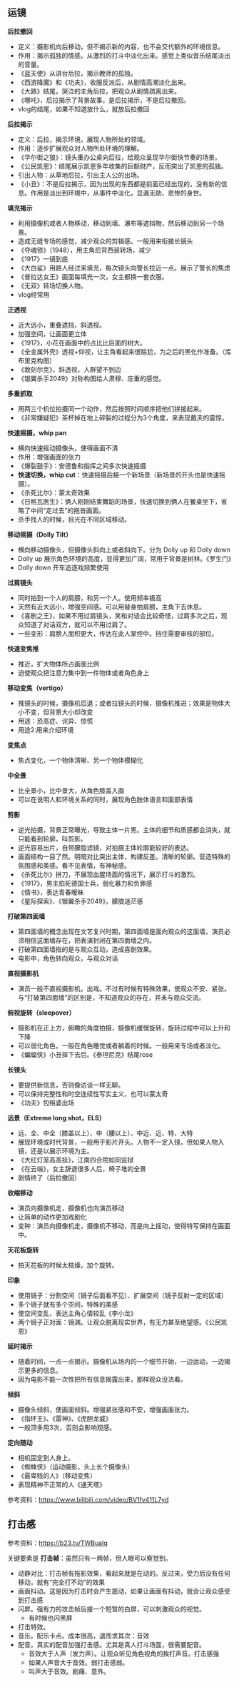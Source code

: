 
## 运镜

**后拉撤回**
- 定义：摄影机向后移动，但不揭示新的内容，也不会交代额外的环境信息。
- 作用：揭示孤独的情感。从激烈的打斗中淡化出来。感觉上类似音乐结尾淡出的音量。
- 《蓝天使》从讲台后拉，揭示教师的孤独。
- 《西游降魔》和《功夫》，收服反派后，从剧情高潮淡化出来。
- 《大路》结尾，哭泣的主角后拉，把观众从剧情疏离出来。
- 《哪吒》，后拉揭示了背景故事，是后拉揭示，不是后拉撤回。
- vlog的结尾，如果不知道放什么，就放后拉撤回


**后拉揭示**
- 定义：后拉，揭示环境，展现人物所处的领域。
- 作用：逐步扩展观众对人物所处环境的理解。
- 《华尔街之狼》：镜头重办公桌向后拉，给观众呈现华尔街快节奏的场景。
- 《公民凯恩》：结尾展示凯恩多年收集的巨额财产，反而突出了凯恩的孤独。
- 引出人物：从草地后拉，引出主人公的出场。
- 《小丑》：不是后拉揭示，因为出现的东西都是前面已经出现的，没有新的信息。作用是淡出到环境中，从事件中淡化，显漏无助、悲惨的身世。

**填充揭示**
- 利用摄像机或者人物移动，移动到墙、瀑布等遮挡物，然后移动到另一个场景。
- 造成无缝专场的感觉，减少观众的剪辑感。一般用来衔接长镜头
- 《夺魂锁》（1948），用主角后背西装转场，减少
- 《1917》一镜到底
- 《大白鲨》用路人经过来填充，每次镜头向警长拉近一点。展示了警长的焦虑
- 《普拉达女王》画面每填充一次，女主都换一套衣服。
- 《无双》转场切换人物。
- vlog经常用

**正透视**
- 近大远小，重叠遮挡，斜透视。
- 加强空间，让画面更立体
- 《1917》，小花在画面中的占比比后面的树大。
- 《全金属外壳》透视+仰视，让主角看起来很尴尬，为之后的黑化作准备。（库布里克构图）
- 《敦刻尔克》，斜透视，人群望不到边
- 《银翼杀手2049》对称构图给人肃穆、庄重的感觉。

**多重抓取**
- 用两三个机位拍摄同一个动作，然后按照时间顺序把他们拼接起来。
- 《非常嫌疑犯》茶杯掉在地上碎裂的过程分为3个角度，来表现戴夫的震惊。


**快速摇摄，whip pan**
- 横向快速摇动摄像头，使得画面不清
- 作用：增强画面的张力
- 《爆裂鼓手》：安德鲁和指挥之间多次快速摇摄
- **快速切换，whip cut**：快速摇摄后接一个新场景（新场景的开头也是快速摇摄）。
- 《杀死比尔》：蒙太奇效果
- 《日格瓦医生》：俩人刚刚结束舞蹈的场景，快速切换到俩人在餐桌坐下，省略了中间“走过去”的拖沓画面。
- 杀手找人的时候，目光在不同区域移动。


**移动摇摄（Dolly Tilt）**
- 横向移动摄像头，但摄像头斜向上或者斜向下。分为 Dolly up 和 Dolly down
- Dolly up 展示角色环境的高度，显得更加广阔，常用于背景是树林。《罗生门》
- Dolly down 开车追逐戏频繁使用




**过肩镜头**
- 同时拍到一个人的肩膀，和另一个人。使用频率极高
- 天然有近大远小，增强空间感。可以用替身拍肩膀，主角下去休息。
- 《喜剧之王》，如果不用过肩镜头，笑和对话会比较奇怪，过肩多次之后，观众知道了对话双方，就可以不用过肩了。
- 一些变形：肩膀人面积更大，传达在此人掌控中。挡住需要审核的部位。


**快速变焦推**
- 推近，扩大物体所占画面比例
- 迫使观众把注意力集中到一件物体或者角色身上

**移动变焦（vertigo）**
- 推镜头的时候，摄像机后退；或者拉镜头的时候，摄像机推进；效果是物体大小不变，但背景大小却改变
- 用途：恐高症、诧异、惊慌
- 用途2:用来介绍环境


**变焦点**
- 焦点变化，一个物体清晰、另一个物体模糊化

**中全景**
- 比全景小，比中景大，从角色膝盖入画
- 可以在说明人和环境关系的同时，展现角色肢体语言和面部表情

**剪影**
- 逆光拍摄，背景正常曝光，导致主体一片黑。主体的细节和质感都会消失，就只能看到轮廓，叫剪影。
- 逆光容易出片，自带朦胧滤镜，对拍摄主体轮廓能较好的表达。
- 画面结构一目了然。明暗对比突出主体，构建反差。清晰的轮廓。营造特殊的氛围感和美感。看不见表情，有神秘感。
- 《杀死比尔》拼刀，不展现血腥场面的情况下，展示打斗的激烈。
- 《1917》，男主掐死德国士兵，弱化暴力和负罪感
- 《情书》，表达青春暧昧
- 《星际探索》、《银翼杀手2049》，朦胧迷茫感


**打破第四面墙**
- 第四面墙的概念出现在文艺复兴时期，第四面墙是面向观众的这面墙，演员必须相信这面墙存在，把表演封闭在第四面墙之内。
- 打破第四面墙指的是与观众互动，造成喜剧效果。
- 电影中，角色转向观众，与观众对话

**直视摄影机**
- 演员一般不直视摄影机，出戏。不过有时候有特殊效果，使观众不安、紧张。与“打破第四面墙”的区别是，不知道观众的存在，并未与观众交流。


**俯视旋转（sleepover）**
- 摄影机在正上方，俯瞰的角度拍摄，摄像机缓慢旋转，旋转过程中可以上升和下降
- 可以弱化角色，一般在角色睡觉或者躺着的时候。一般用来专场或者淡化。
- 《蝙蝠侠》小丑摔下去后。《泰坦尼克》结尾rose

**长镜头**
- 要提供新信息，否则像访谈一样无聊。
- 可以保持完整性和时空连续性写实主义，也可以蒙太奇
- 《功夫》包租婆出场

**远景（Extreme long shot，ELS）**
- 远、全、中全（膝盖以上）、中（腰以上）、中近、近、特、大特
- 展现环境或时代背景，一般用于影片开头。人物不一定入镜，但如果人物入镜，还是以展示环境为主。
- 《大红灯笼高高挂》，江南四合院如同监狱
- 《在云端》，女主辞退很多人后，椅子堆的全景
- 剧情终了（后拉撤回）


**收缩移动**
- 演员向摄像机走，摄像机也向演员移动
- 让简单的动作更加戏剧化
- 变种：演员向摄像机走，摄像机不移动，而是向上摇动，使得特写保持在画面中。


**天花板旋转**
- 拍天花板的时候太枯燥，加个旋转。

**印象**
- 使用镜子：分割空间（镜子后面看不见）、扩展空间（镜子反射一定的区域）
- 多个镜子就有多个空间，特殊的美感
- 使空间变乱，表达主角心情较乱《李小龙》
- 两个镜子正对面：镜渊。让观众脱离现实世界，有无力甚至绝望感。《公民凯恩》


**延时揭示**
- 随着时间，一点一点揭示。摄像机从场内的一个细节开始，一边运动，一边揭示更多的信息。
- 因为电影不能一次性把所有信息揭露出来，那样观众没法看。


**倾斜**
- 摄像头倾斜，使画面倾斜。增强紧张感和不安，增强画面张力。
- 《指环王》、《雷神》、《虎胆龙威》
- 一般顶多用3次，否则会影响观感。


**定向随动**
- 相机固定到人身上。
- 《蜘蛛侠》（运动摄影，头上长个摄像头）
- 《最卑贱的人》（移动变焦）
- 表现精神不正常的人《通天塔》


参考资料：https://www.bilibili.com/video/BV1fv411L7yd



## 打击感

参考资料：https://b23.tv/TWBuaIq

关键要素是 **打击帧**：虽然只有一两帧，但人眼可以察觉到。
- 动静对比：打击帧有拖影效果，看起来就是在动的。反过来，受力后没有任何移动，就有“完全打不动”的效果
- 画面抖动。这是因为打击时会产生震动，如果让画面有抖动，就会让观众感受到打击感
- 闪屏。强有力的攻击帧后接一个短暂的白屏，可以刺激观众的视觉。
    - 有时候也闪黑屏
- 打击特效。
- 音乐。配乐卡点。成本很高，退而求其次：音效
- 配音。真实的配音加强打击感。尤其是真人打斗场面，很需要配音。
    - 音效大于人声（发力声）。让观众听见角色视角的挨打声音。打击感强
    - 如果人声音大于音效。弱打击感弱。
    - 叫声大于音效。剧痛、意外。
